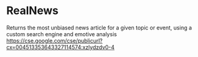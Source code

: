 # RealNews
Returns the most unbiased news article for a given topic or event, using a custom search engine and emotive analysis
https://cse.google.com/cse/publicurl?cx=004513353643327114574:xzlydzdv0-4
